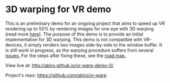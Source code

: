 # 3D warping for VR demo

This is an preliminary demo for an ongoing project that aims to speed up VR rendering up to 50% by rendering images for one eye with 3D warping (read more [here](https://github.com/abiro/vr-warp/wiki)). The purpose of this demo is to provide an initial implementation for 3D warping. This demo is not compatible with VR-devices, it simply renders two images side-by-side to the window buffer. It is still work in progress, as the warping procedure suffers from several [issues.](https://github.com/abiro/vr-warp/wiki/Bugs) For the steps after fixing these, see the [road map.](https://github.com/abiro/vr-warp/wiki/Road-map)

View live at: http://abiro.github.io/vr-warp-demo-0/

Project's repo: https://github.com/abiro/vr-warp
